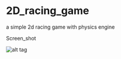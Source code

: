 2D_racing_game
==============

a simple 2d racing game with physics engine

Screen_shot

![alt tag](https://raw.github.com/dingxizheng/2D_racing_game/master/screen_shot.jpg)
